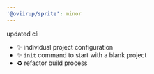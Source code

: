 ```yaml
---
'@oviirup/sprite': minor
---
```


updated cli

- ✨ individual project configuration
- ✨ `init` command to start with a blank project
- ♻️ refactor build process
